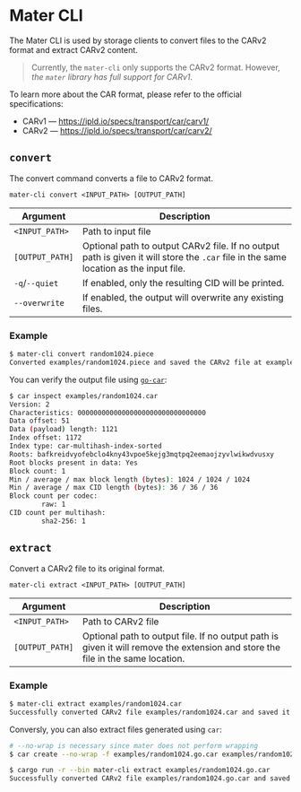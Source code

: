 # Mater CLI

 <!-- NOTE(@jmg-duarte,24/10/2024): ideally we'd point to the docs.rs of mater too, hopefully we can get mater and the cli published asides from this -->

The Mater CLI is used by storage clients to convert files to the CARv2 format and extract CARv2 content.

> Currently, the `mater-cli` only supports the CARv2 format.
> However, _the `mater` library has full support for CARv1_.

To learn more about the CAR format, please refer to the official specifications:

- CARv1 — <https://ipld.io/specs/transport/car/carv1/>
- CARv2 — <https://ipld.io/specs/transport/car/carv2/>

## `convert`

The convert command converts a file to CARv2 format.

`mater-cli convert <INPUT_PATH> [OUTPUT_PATH]`

| Argument        | Description                                                                                                                          |
| --------------- | ------------------------------------------------------------------------------------------------------------------------------------ |
| `<INPUT_PATH>`  | Path to input file                                                                                                                   |
| `[OUTPUT_PATH]` | Optional path to output CARv2 file. If no output path is given it will store the `.car` file in the same location as the input file. |
| `-q`/`--quiet`  | If enabled, only the resulting CID will be printed.                                                                                  |
| `--overwrite`   | If enabled, the output will overwrite any existing files.                                                                            |

### Example

```bash
$ mater-cli convert random1024.piece
Converted examples/random1024.piece and saved the CARv2 file at examples/random1024.car with a CID of bafkreidvyofebclo4kny43vpoe5kejg3mqtpq2eemaojzyvlwikwdvusxy
```

You can verify the output file using [`go-car`](https://github.com/ipld/go-car):

```bash
$ car inspect examples/random1024.car
Version: 2
Characteristics: 00000000000000000000000000000000
Data offset: 51
Data (payload) length: 1121
Index offset: 1172
Index type: car-multihash-index-sorted
Roots: bafkreidvyofebclo4kny43vpoe5kejg3mqtpq2eemaojzyvlwikwdvusxy
Root blocks present in data: Yes
Block count: 1
Min / average / max block length (bytes): 1024 / 1024 / 1024
Min / average / max CID length (bytes): 36 / 36 / 36
Block count per codec:
        raw: 1
CID count per multihash:
        sha2-256: 1
```

## `extract`

Convert a CARv2 file to its original format.

`mater-cli extract <INPUT_PATH> [OUTPUT_PATH]`

| Argument        | Description                                                                                                                    |
| --------------- | ------------------------------------------------------------------------------------------------------------------------------ |
| `<INPUT_PATH>`  | Path to CARv2 file                                                                                                             |
| `[OUTPUT_PATH]` | Optional path to output file. If no output path is given it will remove the extension and store the file in the same location. |

### Example

```bash
$ mater-cli extract examples/random1024.car
Successfully converted CARv2 file examples/random1024.car and saved it to to examples/random1024
```

Conversly, you can also extract files generated using `car`:

```bash
# --no-wrap is necessary since mater does not perform wrapping
$ car create --no-wrap -f examples/random1024.go.car examples/random1024.piece
```

```bash
$ cargo run -r --bin mater-cli extract examples/random1024.go.car
Successfully converted CARv2 file examples/random1024.go.car and saved it to to examples/random1024.go
```
